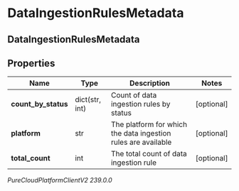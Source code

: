 # DataIngestionRulesMetadata

## DataIngestionRulesMetadata

## Properties

|Name | Type | Description | Notes|
|------------ | ------------- | ------------- | -------------|
| **count_by_status** | dict(str, int) | Count of data ingestion rules by status | [optional] |
| **platform** | str | The platform for which the data ingestion rules are available | [optional] |
| **total_count** | int | The total count of data ingestion rule | [optional] |



_PureCloudPlatformClientV2 239.0.0_
